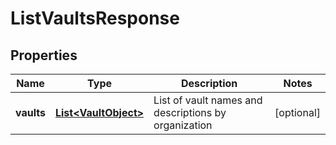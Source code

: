 

# ListVaultsResponse


## Properties

Name | Type | Description | Notes
------------ | ------------- | ------------- | -------------
**vaults** | [**List&lt;VaultObject&gt;**](VaultObject.md) | List of vault names and descriptions by organization |  [optional]



